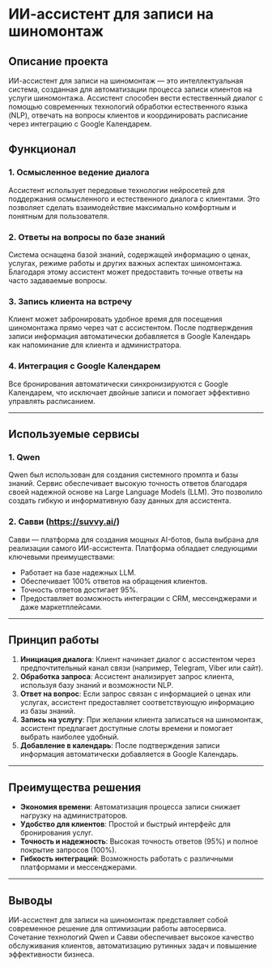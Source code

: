 # ИИ-ассистент для записи на шиномонтаж

## Описание проекта

ИИ-ассистент для записи на шиномонтаж — это интеллектуальная система, созданная для автоматизации процесса записи клиентов на услуги шиномонтажа. Ассистент способен вести естественный диалог с помощью современных технологий обработки естественного языка (NLP), отвечать на вопросы клиентов и координировать расписание через интеграцию с Google Календарем.

## Функционал

### 1. Осмысленное ведение диалога
Ассистент использует передовые технологии нейросетей для поддержания осмысленного и естественного диалога с клиентами. Это позволяет сделать взаимодействие максимально комфортным и понятным для пользователя.

### 2. Ответы на вопросы по базе знаний
Система оснащена базой знаний, содержащей информацию о ценах, услугах, режиме работы и других важных аспектах шиномонтажа. Благодаря этому ассистент может предоставить точные ответы на часто задаваемые вопросы.

### 3. Запись клиента на встречу
Клиент может забронировать удобное время для посещения шиномонтажа прямо через чат с ассистентом. После подтверждения записи информация автоматически добавляется в Google Календарь как напоминание для клиента и администратора.

### 4. Интеграция с Google Календарем
Все бронирования автоматически синхронизируются с Google Календарем, что исключает двойные записи и помогает эффективно управлять расписанием.

---

## Используемые сервисы

### 1. **Qwen**
Qwen был использован для создания системного промпта и базы знаний. Сервис обеспечивает высокую точность ответов благодаря своей надежной основе на Large Language Models (LLM). Это позволило создать гибкую и информативную базу данных для ассистента.

### 2. **Савви (https://suvvy.ai/)**
Савви — платформа для создания мощных AI-ботов, была выбрана для реализации самого ИИ-ассистента. Платформа обладает следующими ключевыми преимуществами:
- Работает на базе надежных LLM.
- Обеспечивает 100% ответов на обращения клиентов.
- Точность ответов достигает 95%.
- Предоставляет возможность интеграции с CRM, мессенджерами и даже маркетплейсами.

---

## Принцип работы

1. **Инициация диалога**: Клиент начинает диалог с ассистентом через предпочтительный канал связи (например, Telegram, Viber или сайт).
2. **Обработка запроса**: Ассистент анализирует запрос клиента, используя базу знаний и возможности NLP.
3. **Ответ на вопрос**: Если запрос связан с информацией о ценах или услугах, ассистент предоставляет соответствующую информацию из базы знаний.
4. **Запись на услугу**: При желании клиента записаться на шиномонтаж, ассистент предлагает доступные слоты времени и помогает выбрать наиболее удобный.
5. **Добавление в календарь**: После подтверждения записи информация автоматически добавляется в Google Календарь.

---

## Преимущества решения

- **Экономия времени**: Автоматизация процесса записи снижает нагрузку на администраторов.
- **Удобство для клиентов**: Простой и быстрый интерфейс для бронирования услуг.
- **Точность и надежность**: Высокая точность ответов (95%) и полное покрытие запросов (100%).
- **Гибкость интеграций**: Возможность работать с различными платформами и мессенджерами.

---

## Выводы

ИИ-ассистент для записи на шиномонтаж представляет собой современное решение для оптимизации работы автосервиса. Сочетание технологий Qwen и Савви обеспечивает высокое качество обслуживания клиентов, автоматизацию рутинных задач и повышение эффективности бизнеса.
